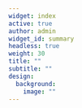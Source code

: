 ```yaml
---
widget: index
active: true
author: admin
widget_id: summary
headless: true
weight: 30
title: ""
subtitle: ""
design:
  background:
    image: ""
---
```

